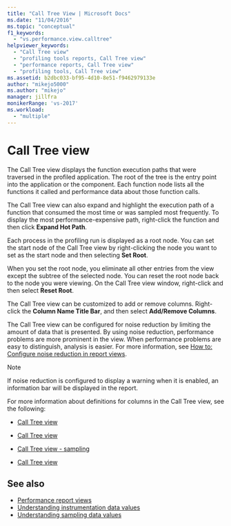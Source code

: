 ```yaml
---
title: "Call Tree View | Microsoft Docs"
ms.date: "11/04/2016"
ms.topic: "conceptual"
f1_keywords:
  - "vs.performance.view.calltree"
helpviewer_keywords:
  - "Call Tree view"
  - "profiling tools reports, Call Tree view"
  - "performance reports, Call Tree view"
  - "profiling tools, Call Tree view"
ms.assetid: b2dbc033-bf95-4d10-8e51-f9462979133e
author: "mikejo5000"
ms.author: "mikejo"
manager: jillfra
monikerRange: 'vs-2017'
ms.workload:
  - "multiple"
---
```

# Call Tree view
The Call Tree view displays the function execution paths that were traversed in the profiled application. The root of the tree is the entry point into the application or the component. Each function node lists all the functions it called and performance data about those function calls.

 The Call Tree view can also expand and highlight the execution path of a function that consumed the most time or was sampled most frequently. To display the most performance-expensive path, right-click the function and then click **Expand Hot Path**.

 Each process in the profiling run is displayed as a root node. You can set the start node of the Call Tree view by right-clicking the node you want to set as the start node and then selecting **Set Root**.

 When you set the root node, you eliminate all other entries from the view except the subtree of the selected node. You can reset the root node back to the node you were viewing. On the Call Tree view window, right-click and then select **Reset Root**.

 The Call Tree view can be customized to add or remove columns. Right-click the **Column Name Title Bar**, and then select **Add/Remove Columns**.

 The Call Tree view can be configured for noise reduction by limiting the amount of data that is presented. By using noise reduction, performance problems are more prominent in the view. When performance problems are easy to distinguish, analysis is easier. For more information, see [How to: Configure noise reduction in report views](../profiling/how-to-configure-noise-reduction-in-report-views.md).

> [!NOTE]
> If noise reduction is configured to display a warning when it is enabled, an information bar will be displayed in the report.

 For more information about definitions for columns in the Call Tree view, see the following:

- [Call Tree view](../profiling/call-tree-view-sampling-data.md)

- [Call Tree view](../profiling/call-tree-view-instrumentation-data.md)

- [Call Tree view - sampling](../profiling/call-tree-view-dotnet-memory-sampling-data.md)

- [Call Tree view](../profiling/call-tree-view-contention-data.md)

## See also
- [Performance report views](../profiling/performance-report-views.md)
- [Understanding instrumentation data values](../profiling/understanding-instrumentation-data-values.md)
- [Understanding sampling data values](../profiling/understanding-sampling-data-values.md)
